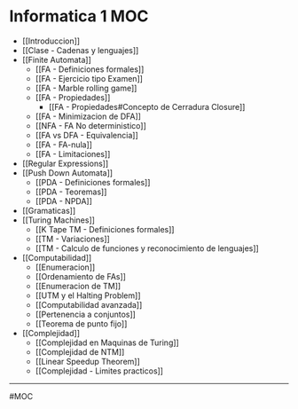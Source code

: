 # Informatica 1 MOC
- [[Introduccion]]
- [[Clase - Cadenas y lenguajes]]
- [[Finite Automata]]
	- [[FA - Definiciones formales]]
	- [[FA - Ejercicio tipo Examen]]
	- [[FA - Marble rolling game]]
	- [[FA - Propiedades]]
		- [[FA - Propiedades#Concepto de Cerradura Closure]]
	- [[FA - Minimizacion de DFA]]
	- [[NFA - FA No deterministico]]
	- [[FA vs DFA - Equivalencia]]
	- [[FA - FA-nula]]
	- [[FA - Limitaciones]]
- [[Regular Expressions]]
- [[Push Down Automata]]
	- [[PDA - Definiciones formales]]
	- [[PDA - Teoremas]]
	- [[PDA - NPDA]]
- [[Gramaticas]]
- [[Turing Machines]]
	- [[K Tape TM - Definiciones formales]]
	- [[TM - Variaciones]]
	- [[TM - Calculo de funciones y reconocimiento de lenguajes]]
- [[Computabilidad]]
	- [[Enumeracion]]
	- [[Ordenamiento de FAs]]
	- [[Enumeracion de TM]]
	- [[UTM y el Halting Problem]]
	- [[Computabilidad avanzada]]
	- [[Pertenencia a conjuntos]]
	- [[Teorema de punto fijo]]
- [[Complejidad]]
	- [[Complejidad en Maquinas de Turing]]
	- [[Complejidad de NTM]]
	- [[Linear Speedup Theorem]]
	- [[Complejidad - Limites practicos]]

---
#MOC 